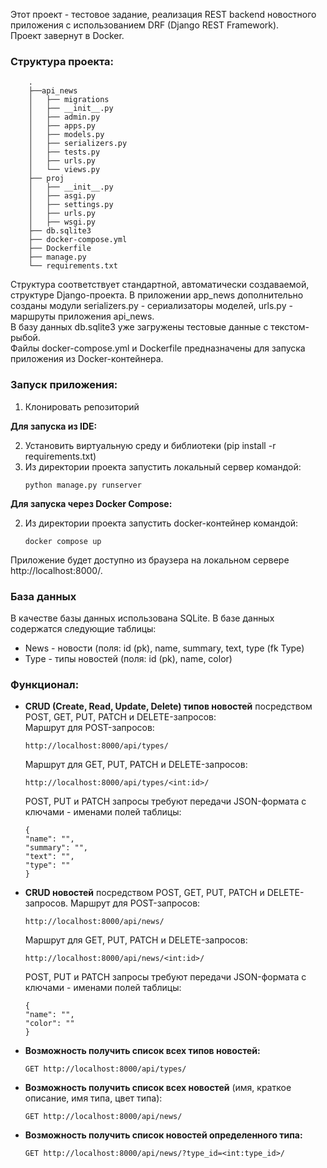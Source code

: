 Этот проект - тестовое задание, реализация REST backend новостного приложения с использованием DRF (Django REST Framework).<br>
Проект завернут в Docker.

<h3>Структура проекта:</h3>

        .
        ├──api_news
        │   ├── migrations
        │   ├── __init__.py
        │   ├── admin.py
        │   ├── apps.py
        │   ├── models.py
        │   ├── serializers.py
        │   ├── tests.py
        │   ├── urls.py
        │   └── views.py
        ├── proj
        │   ├── __init__.py
        │   ├── asgi.py
        │   ├── settings.py
        │   ├── urls.py
        │   ├── wsgi.py
        ├── db.sqlite3
        ├── docker-compose.yml
        ├── Dockerfile
        ├── manage.py
        └── requirements.txt

Структура соответствует стандартной, автоматически создаваемой, структуре Django-проекта.
В приложении app_news дополнительно созданы модули serializers.py - сериализаторы моделей, urls.py - маршруты приложения api_news.<br>
В базу данных db.sqlite3 уже загружены тестовые данные с текстом-рыбой.<br>
Файлы docker-compose.yml и Dockerfile предназначены для запуска приложения из Docker-контейнера.

<h3>Запуск приложения:</h3>
<ol type="1">
<li>Клонировать репозиторий</li>
</ol>
<p><b>Для запуска из IDE:</b></p>
<ol type="1">
<li value="2">Установить виртуальную среду и библиотеки (pip install -r requirements.txt)</li>
<li>Из директории проекта запустить локальный сервер командой:

    python manage.py runserver 
</li>
</ol>
<p><b>Для запуска через Docker Compose:</b></p>
<ol type="1">
<li value="2">Из директории проекта запустить docker-контейнер командой:

    docker compose up
</li>
</ol>
<p>Приложение будет доступно из браузера на локальном сервере http://localhost:8000/.</p>

<h3>База данных</h3>
В качестве базы данных использована SQLite. В базе данных содержатся следующие таблицы:
<ul type="disc">
<li>News - новости (поля: id (pk), name, summary, text, type (fk Type)</li>
<li>Type - типы новостей (поля: id (pk), name, color)
</ul>

<h3>Функционал:</h3>
<ul type="disk">
 <li> 
  <b>CRUD (Create, Read, Update, Delete) типов новостей</b> посредством POST, GET, PUT, PATCH и DELETE-запросов:<br>
 Маршрут для POST-запросов: <br>

    http://localhost:8000/api/types/

 Маршрут для GET, PUT, PATCH и DELETE-запросов:
 
    http://localhost:8000/api/types/<int:id>/

 POST, PUT и PATCH запросы требуют передачи JSON-формата с ключами - именами полей таблицы:
 
    {
    "name": "",
    "summary": "",
    "text": "",
    "type": ""
    }
 </li>
 <li>
  <b>CRUD новостей</b> посредством POST, GET, PUT, PATCH и DELETE-запросов.
  Маршрут для POST-запросов: <br>

    http://localhost:8000/api/news/

  Маршрут для GET, PUT, PATCH и DELETE-запросов:
 
    http://localhost:8000/api/news/<int:id>/

  POST, PUT и PATCH запросы требуют передачи JSON-формата с ключами - именами полей таблицы:
 
    {
    "name": "",
    "color": ""
    }
 </li>
 <li>
 <b>Возможность получить список всех типов новостей:</b>

    GET http://localhost:8000/api/types/
 </li>
 <li>
  <b>Возможность получить список всех новостей</b> (имя, краткое описание, имя типа, цвет типа):

    GET http://localhost:8000/api/news/
 </li>
 <li>
 <b>Возможность получить список новостей определенного типа:</b>

    GET http://localhost:8000/api/news/?type_id=<int:type_id>/

 </li>
</ul>
